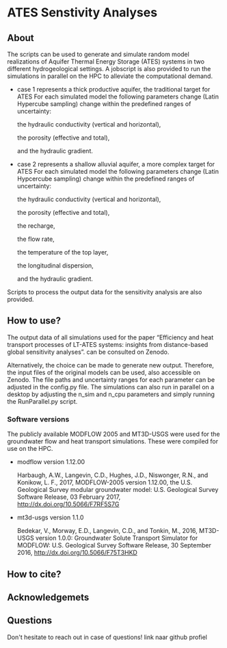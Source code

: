 # ATES Senstivity Analyses

## About

The scripts can be used to generate and simulate random model realizations of Aquifer Thermal Energy Storage (ATES) systems in two different hydrogeological settings. A jobscript is also provided to run the simulations in parallel on the HPC to alleviate the computational demand.

- case 1 represents a thick productive aquifer, the traditional target for ATES
  For each simulated model the following parameters change (Latin Hypercube sampling) change within the predefined ranges of uncertainty:
  
  the hydraulic conductivity (vertical and horizontal),
  
  the porosity (effective and total),
  
  and the hydraulic gradient.
  
- case 2 represents a shallow alluvial aquifer, a more complex target for ATES
   For each simulated model the following parameters change (Latin Hypcercube sampling) change within the predefined ranges of uncertainty:
  
   the hydraulic conductivity (vertical and horizontal),
  
   the porosity (effective and total),
  
   the recharge,
  
   the flow rate,
  
   the temperature of the top layer,
  
   the longitudinal dispersion,
  
   and the hydraulic gradient.

Scripts to process the output data for the sensitivity analysis are also provided.

## How to use?

The output data of all simulations used for the paper “Efficiency and heat transport processes of LT-ATES systems: insights from distance-based global sensitivity analyses”. can be consulted on Zenodo.

Alternatively, the choice can be made to generate new output. Therefore, the input files of the original models can be used, also accessible on Zenodo.
The file paths and uncertainty ranges for each parameter can be adjusted in the config.py file.
The simulations can also run in parallel on a desktop by adjusting the n_sim and n_cpu parameters and simply running the RunParallel.py script.

### Software versions 

The publicly available MODFLOW 2005 and MT3D-USGS were used for the groundwater flow and heat transport simulations. These were compiled for use on the HPC.

  - modflow version 1.12.00
    
      Harbaugh, A.W., Langevin, C.D., Hughes, J.D., Niswonger, R.N., and Konikow, L. F., 2017, MODFLOW-2005 version 1.12.00, the U.S. Geological Survey modular groundwater        model: U.S. Geological Survey Software Release, 03 February 2017, http://dx.doi.org/10.5066/F7RF5S7G
    
  - mt3d-usgs version 1.1.0
    
      Bedekar, V., Morway, E.D., Langevin, C.D., and Tonkin, M., 2016, MT3D-USGS version 1.0.0: Groundwater Solute Transport Simulator for MODFLOW: U.S. Geological Survey         Software Release, 30 September 2016, http://dx.doi.org/10.5066/F75T3HKD


## How to cite?


## Acknowledgemets


## Questions

Don't hesitate to reach out in case of questions!
  link naar github profiel
